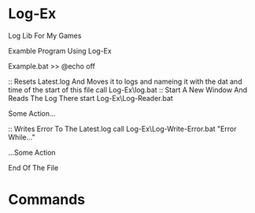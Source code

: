 # Log-Ex
Log Lib For My Games

Examble Program Using Log-Ex

Example.bat >>
@echo off

:: Resets Latest.log And Moves it to logs and nameing it with the dat and time of the start of this file
call Log-Ex\log.bat
:: Start A New Window And Reads The Log There
start Log-Ex\Log-Reader.bat

Some Action...

:: Writes Error To The Latest.log
call Log-Ex\Log-Write-Error.bat "Error While..."

...Some Action

End Of The File


# Commands




